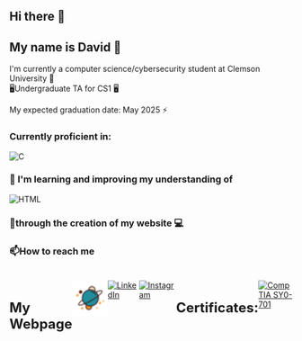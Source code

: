 ## Hi there 👋<br>
## My name is David 🤠<br>

I'm currently a computer science/cybersecurity student at Clemson University 🐅<br>
🖥️Undergraduate TA for CS1 🖥️

My expected graduation date: May 2025 ⚡<br>

### **Currently proficient in:**
<div style="display: flex;">
  <img src="https://img.shields.io/badge/C-%2300599C.svg?style=for-the-badge&logo=c&logoColor=white" alt="C">
  <!-- ... (other proficiency badges) ... -->
</div>

### 🌱 I'm learning and improving my understanding of <br>
<div style="display: flex;">
  <img src="https://img.shields.io/badge/HTML-%23E34F26.svg?style=for-the-badge&logo=html5&logoColor=white" alt="HTML">
  <!-- ... (other learning badges) ... -->
</div>

### 🔭through the creation of my website :computer: <br>

### 📫How to reach me<br><br>

<div style="display: flex; justify-content: space-around;">
  <h1 style="font-size: 24px;">My Webpage</h1>
  <!-- Personal Webpage -->
  <a href="https://drochester.netlify.app/" target="_blank">
    <img src="./space_fav.png" alt="Personal Webpage" style="width: 150px; height: auto;">
  </a>

  <!-- LinkedIn -->
  <a href="https://www.linkedin.com/in/dcrochester/">
    <img src="https://img.shields.io/badge/linkedin-%230077B5.svg?style=for-the-badge&logo=linkedin&logoColor=white" alt="LinkedIn"/>
  </a>

  <!-- Instagram -->
  <a href="https://www.instagram.com/hadrochester">
    <img src="https://img.shields.io/badge/Instagram-E4405F?style=for-the-badge&logo=instagram&logoColor=white" alt="Instagram"/>
  </a>

  <!-- Certificates -->
  <h1 style="font-size: 24px;">Certificates:</h1>
  <a href="[Your_Certificate_Link]">
    <img src="[Your_Certificate_Image_URL]" alt="CompTIA SY0-701" style="width: 150px; height: auto;">
  </a>
</div>

